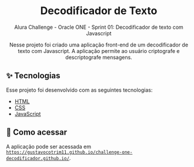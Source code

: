 <h1 align="center">Decodificador de Texto</h1>

<p align="center">
  Alura Challenge - Oracle ONE - Sprint 01: Decodificador de texto com Javascript
</p>

<p align="center">
  Nesse projeto foi criado uma aplicação front-end de um decodificador de texto com Javascript. A aplicação permite ao usuário criptografe e descriptografe mensagens.
</p>


## ✨ Tecnologias

Esse projeto foi desenvolvido com as seguintes tecnologias:

- [HTML](https://developer.mozilla.org/pt-BR/docs/Web/HTML)
- [CSS](https://developer.mozilla.org/pt-BR/docs/Web/CSS)
- [JavaScript](https://developer.mozilla.org/pt-BR/docs/Web/JavaScript)


## 🚀 Como acessar

A aplicação pode ser acessada em [`https://gustavocotrim11.github.io/challenge-one-decodificador.github.io/`](https://gustavocotrim11.github.io/challenge-one-decodificador.github.io/).
